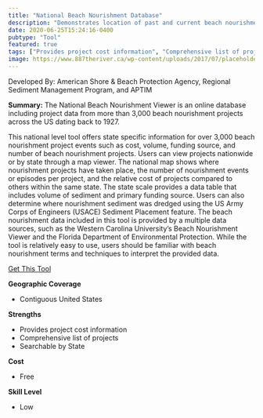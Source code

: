 ```yaml
---
title: "National Beach Nourishment Database"
description: "Demonstrates location of past and current beach nourishment projects, number of nourishment episodes in one area, date of project completion, cost, and volume of the project."
date: 2020-06-25T15:24:16-0400
pubtype: "Tool"
featured: true
tags: ["Provides project cost information", "Comprehensive list of projects", "Searchable by State"]
image: https://www.887theriver.ca/wp-content/uploads/2017/07/placeholder.jpg
---
```

Developed By: American Shore & Beach Protection Agency, Regional Sediment Management Program, and APTIM

**Summary:** The National Beach Nourishment Viewer is an online database including project data from more than 3,000 beach nourishment projects across the US dating back to 1927.

This national level tool offers state specific information for over 3,000 beach nourishment project events such as cost, volume, funding source, and number of beach nourishment projects. Users can view projects nationwide or by state through a map viewer. The national map shows where nourishment projects have taken place, the number of nourishment events or episodes per project, and the relative cost of projects compared to others within the same state. The state scale provides a data table that includes volume of sediment and primary funding source. Users can also determine where nourishment sediment was dredged using the US Army Corps of Engineers (USACE) Sediment Placement feature. The beach nourishment data included in this tool is provided by a multiple data sources, such as the Western Carolina University’s Beach Nourishment Viewer and the Florida Department of Environmental Protection. While the tool is relatively easy to use, users should be familiar with beach nourishment terms and techniques to interpret the provided data.

<a href="https://gim2.aptim.com/ASBPANationwideRenourishment/" target="_blank">Get This Tool</a>

__**Geographic Coverage**__
- Contiguous United States

__**Strengths**__
-  Provides project cost information
-   Comprehensive list of projects
-   Searchable by State

__**Cost**__
- Free

__**Skill Level**__
- Low
